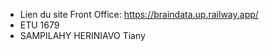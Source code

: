 - Lien du site Front Office: https://braindata.up.railway.app/
- ETU 1679
- SAMPILAHY HERINIAVO Tiany